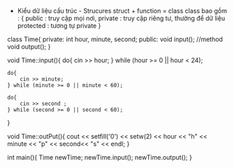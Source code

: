 - Kiểu dữ liệu cấu trúc - Strucures
struct + function  = class
class bao gồm : {
    public : truy cập mọi nơi,
    private : truy cập riêng tư, thường để dữ liệu
    protected : tương tự private
}


class Time{
    private:
        int hour, minute, second;
    public:
        void input(); //method
        void output();
}

void Time::input(){
    do{
        cin >> hour;
    } while (hour >= 0 || hour < 24);

    do{
        cin >> minute;
    } while (minute >= 0 || minute < 60);

    do{
        cin >> second ;
    } while (second >= 0 || second < 60);

}

void Time::outPut(){
    cout << setfill('0') << setw(2) << hour << "h" << minute << "p" << second<< "s" << endl;
}

int main(){
    Time newTime;
    newTime.input();
    newTime.output();
}